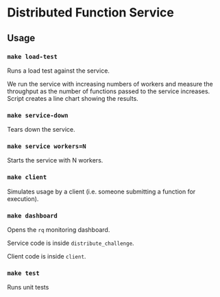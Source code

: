 # Distributed Function Service

## Usage

### `make load-test`

Runs a load test against the service.

We run the service with increasing numbers of workers and measure the throughput as the number of functions passed to the service increases. Script creates a line chart showing the results.

### `make service-down`

Tears down the service.

### `make service workers=N`

Starts the service with N workers.

### `make client`

Simulates usage by a client (i.e. someone submitting a function for execution).

### `make dashboard`

Opens the `rq` monitoring dashboard.

Service code is inside `distribute_challenge`.

Client code is inside `client`.

### `make test`

Runs unit tests

